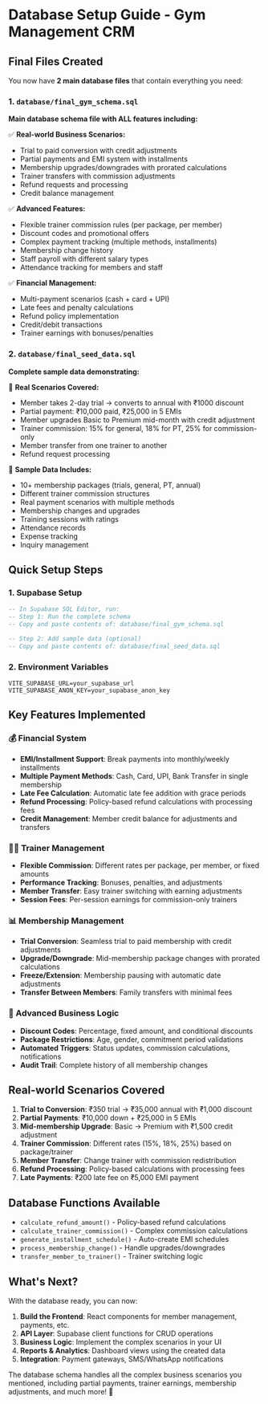 # Database Setup Guide - Gym Management CRM

## Final Files Created

You now have **2 main database files** that contain everything you need:

### 1. `database/final_gym_schema.sql`
**Main database schema file with ALL features including:**

✅ **Real-world Business Scenarios:**
- Trial to paid conversion with credit adjustments
- Partial payments and EMI system with installments
- Membership upgrades/downgrades with prorated calculations
- Trainer transfers with commission adjustments
- Refund requests and processing
- Credit balance management

✅ **Advanced Features:**
- Flexible trainer commission rules (per package, per member)
- Discount codes and promotional offers
- Complex payment tracking (multiple methods, installments)
- Membership change history
- Staff payroll with different salary types
- Attendance tracking for members and staff

✅ **Financial Management:**
- Multi-payment scenarios (cash + card + UPI)
- Late fees and penalty calculations
- Refund policy implementation
- Credit/debit transactions
- Trainer earnings with bonuses/penalties

### 2. `database/final_seed_data.sql`
**Complete sample data demonstrating:**

🎯 **Real Scenarios Covered:**
- Member takes 2-day trial → converts to annual with ₹1000 discount
- Partial payment: ₹10,000 paid, ₹25,000 in 5 EMIs
- Member upgrades Basic to Premium mid-month with credit adjustment
- Trainer commission: 15% for general, 18% for PT, 25% for commission-only
- Member transfer from one trainer to another
- Refund request processing

🎯 **Sample Data Includes:**
- 10+ membership packages (trials, general, PT, annual)
- Different trainer commission structures
- Real payment scenarios with multiple methods
- Membership changes and upgrades
- Training sessions with ratings
- Attendance records
- Expense tracking
- Inquiry management

## Quick Setup Steps

### 1. Supabase Setup
```sql
-- In Supabase SQL Editor, run:
-- Step 1: Run the complete schema
-- Copy and paste contents of: database/final_gym_schema.sql

-- Step 2: Add sample data (optional)
-- Copy and paste contents of: database/final_seed_data.sql
```

### 2. Environment Variables
```env
VITE_SUPABASE_URL=your_supabase_url
VITE_SUPABASE_ANON_KEY=your_supabase_anon_key
```

## Key Features Implemented

### 💰 Financial System
- **EMI/Installment Support**: Break payments into monthly/weekly installments
- **Multiple Payment Methods**: Cash, Card, UPI, Bank Transfer in single membership
- **Late Fee Calculation**: Automatic late fee addition with grace periods
- **Refund Processing**: Policy-based refund calculations with processing fees
- **Credit Management**: Member credit balance for adjustments and transfers

### 👨‍🏋️ Trainer Management
- **Flexible Commission**: Different rates per package, per member, or fixed amounts
- **Performance Tracking**: Bonuses, penalties, and adjustments
- **Member Transfer**: Easy trainer switching with earning adjustments
- **Session Fees**: Per-session earnings for commission-only trainers

### 📊 Membership Management
- **Trial Conversion**: Seamless trial to paid membership with credit adjustments
- **Upgrade/Downgrade**: Mid-membership package changes with prorated calculations
- **Freeze/Extension**: Membership pausing with automatic date adjustments
- **Transfer Between Members**: Family transfers with minimal fees

### 🎯 Advanced Business Logic
- **Discount Codes**: Percentage, fixed amount, and conditional discounts
- **Package Restrictions**: Age, gender, commitment period validations
- **Automated Triggers**: Status updates, commission calculations, notifications
- **Audit Trail**: Complete history of all membership changes

## Real-world Scenarios Covered

1. **Trial to Conversion**: ₹350 trial → ₹35,000 annual with ₹1,000 discount
2. **Partial Payments**: ₹10,000 down + ₹25,000 in 5 EMIs
3. **Mid-membership Upgrade**: Basic → Premium with ₹1,500 credit adjustment
4. **Trainer Commission**: Different rates (15%, 18%, 25%) based on package/trainer
5. **Member Transfer**: Change trainer with commission redistribution
6. **Refund Processing**: Policy-based calculations with processing fees
7. **Late Payments**: ₹200 late fee on ₹5,000 EMI payment

## Database Functions Available

- `calculate_refund_amount()` - Policy-based refund calculations
- `calculate_trainer_commission()` - Complex commission calculations
- `generate_installment_schedule()` - Auto-create EMI schedules
- `process_membership_change()` - Handle upgrades/downgrades
- `transfer_member_to_trainer()` - Trainer switching logic

## What's Next?

With the database ready, you can now:

1. **Build the Frontend**: React components for member management, payments, etc.
2. **API Layer**: Supabase client functions for CRUD operations
3. **Business Logic**: Implement the complex scenarios in your UI
4. **Reports & Analytics**: Dashboard views using the created data
5. **Integration**: Payment gateways, SMS/WhatsApp notifications

The database schema handles all the complex business scenarios you mentioned, including partial payments, trainer earnings, membership adjustments, and much more! 🚀
